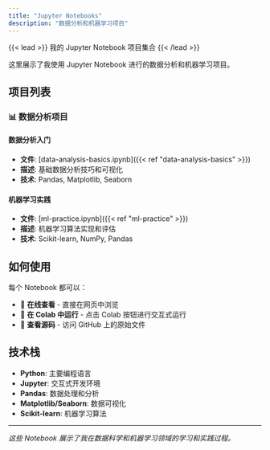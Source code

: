 ```yaml
---
title: "Jupyter Notebooks"
description: "数据分析和机器学习项目"
---
```


{{< lead >}}
我的 Jupyter Notebook 项目集合
{{< /lead >}}

这里展示了我使用 Jupyter Notebook 进行的数据分析和机器学习项目。

## 项目列表

### 📊 数据分析项目

#### 数据分析入门
- **文件**: [data-analysis-basics.ipynb]({{< ref "data-analysis-basics" >}})
- **描述**: 基础数据分析技巧和可视化
- **技术**: Pandas, Matplotlib, Seaborn

#### 机器学习实践
- **文件**: [ml-practice.ipynb]({{< ref "ml-practice" >}})
- **描述**: 机器学习算法实现和评估
- **技术**: Scikit-learn, NumPy, Pandas

## 如何使用

每个 Notebook 都可以：
- 📖 **在线查看** - 直接在网页中浏览
- 🚀 **在 Colab 中运行** - 点击 Colab 按钮进行交互式运行
- 📄 **查看源码** - 访问 GitHub 上的原始文件

## 技术栈

- **Python**: 主要编程语言
- **Jupyter**: 交互式开发环境
- **Pandas**: 数据处理和分析
- **Matplotlib/Seaborn**: 数据可视化
- **Scikit-learn**: 机器学习算法

---

*这些 Notebook 展示了我在数据科学和机器学习领域的学习和实践过程。*

